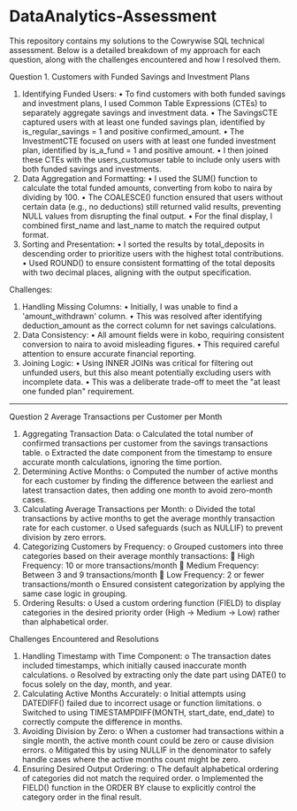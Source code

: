 # DataAnalytics-Assessment

This repository contains my solutions to the Cowrywise SQL technical assessment. Below is a detailed breakdown of my approach for each question, along with the challenges encountered and how I resolved them.


Question 1. Customers with Funded Savings and Investment Plans
1. Identifying Funded Users:
•	To find customers with both funded savings and investment plans, I used Common Table Expressions (CTEs) to separately aggregate savings and investment data.
•	The SavingsCTE captured users with at least one funded savings plan, identified by is_regular_savings = 1 and positive confirmed_amount.
•	The InvestmentCTE focused on users with at least one funded investment plan, identified by is_a_fund = 1 and positive amount.
•	I then joined these CTEs with the users_customuser table to include only users with both funded savings and investments.
2. Data Aggregation and Formatting:
•	I used the SUM() function to calculate the total funded amounts, converting from kobo to naira by dividing by 100.
•	The COALESCE() function ensured that users without certain data (e.g., no deductions) still returned valid results, preventing NULL values from disrupting the final output.
•	For the final display, I combined first_name and last_name to match the required output format.
3. Sorting and Presentation:
•	I sorted the results by total_deposits in descending order to prioritize users with the highest total contributions.
•	Used ROUND() to ensure consistent formatting of the total deposits with two decimal places, aligning with the output specification.

Challenges:
1. Handling Missing Columns:
•	Initially, I was unable to find a 'amount_withdrawn' column.
•	This was resolved after identifying deduction_amount as the correct column for net savings calculations.
2. Data Consistency:
•	All amount fields were in kobo, requiring consistent conversion to naira to avoid misleading figures.
•	This required careful attention to ensure accurate financial reporting.
3. Joining Logic:
•	Using INNER JOINs was critical for filtering out unfunded users, but this also meant potentially excluding users with incomplete data.
•	This was a deliberate trade-off to meet the "at least one funded plan" requirement.
________________________________________
Question 2 Average Transactions per Customer per Month
1.	Aggregating Transaction Data:
o	Calculated the total number of confirmed transactions per customer from the savings transactions table.
o	Extracted the date component from the timestamp to ensure accurate month calculations, ignoring the time portion.
2.	Determining Active Months:
o	Computed the number of active months for each customer by finding the difference between the earliest and latest transaction dates, then adding one month to avoid zero-month cases.
3.	Calculating Average Transactions per Month:
o	Divided the total transactions by active months to get the average monthly transaction rate for each customer.
o	Used safeguards (such as NULLIF) to prevent division by zero errors.
4.	Categorizing Customers by Frequency:
o	Grouped customers into three categories based on their average monthly transactions:
	High Frequency: 10 or more transactions/month
	Medium Frequency: Between 3 and 9 transactions/month
	Low Frequency: 2 or fewer transactions/month
o	Ensured consistent categorization by applying the same case logic in grouping.
5.	Ordering Results:
o	Used a custom ordering function (FIELD) to display categories in the desired priority order (High → Medium → Low) rather than alphabetical order.

Challenges Encountered and Resolutions
1.	Handling Timestamp with Time Component:
o	The transaction dates included timestamps, which initially caused inaccurate month calculations.
o	Resolved by extracting only the date part using DATE() to focus solely on the day, month, and year.
2.	Calculating Active Months Accurately:
o	Initial attempts using DATEDIFF() failed due to incorrect usage or function limitations.
o	Switched to using TIMESTAMPDIFF(MONTH, start_date, end_date) to correctly compute the difference in months.
3.	Avoiding Division by Zero:
o	When a customer had transactions within a single month, the active month count could be zero or cause division errors.
o	Mitigated this by using NULLIF in the denominator to safely handle cases where the active months count might be zero.
4.	Ensuring Desired Output Ordering:
o	The default alphabetical ordering of categories did not match the required order.
o	Implemented the FIELD() function in the ORDER BY clause to explicitly control the category order in the final result.

